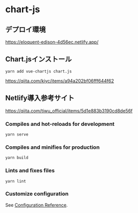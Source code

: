 # chart-js


## デプロイ環境
<https://eloquent-edison-4d56ec.netlify.app/>

## Chart.jsインストール
```
yarn add vue-chartjs chart.js
```

<https://qiita.com/kiyc/items/a94a202bf06fff644f62>

## Netlify導入参考サイト
<https://qiita.com/tiwu_official/items/5d1e883b3190cd8de56f>

### Compiles and hot-reloads for development
```
yarn serve
```

### Compiles and minifies for production
```
yarn build
```

### Lints and fixes files
```
yarn lint
```

### Customize configuration
See [Configuration Reference](https://cli.vuejs.org/config/).
